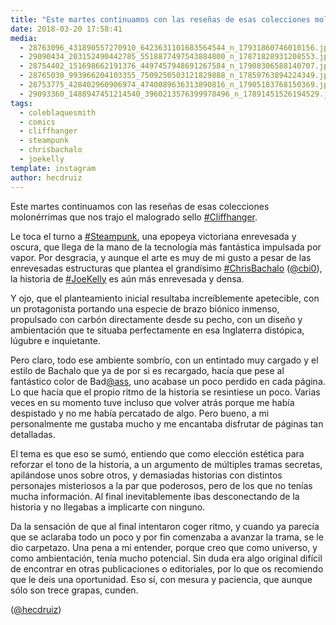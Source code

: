 ```yaml
---
title: "Este martes continuamos con las reseñas de esas colecciones molonérrimas que nos trajo el malogrado sello #Cliffhanger"
date: 2018-03-20 17:58:41
media: 
  - 28763096_431890557270910_6423631101683564544_n_17931860746010156.jpg
  - 29090434_203152490442785_5518877497543884800_n_17871828931208553.jpg
  - 28754402_151698662191376_4497457948691267584_n_17908306588140707.jpg
  - 28765030_993966204103355_7509250503121829888_n_17859763894224349.jpg
  - 28753775_428402960906974_4740089636313890816_n_17905183768150369.jpg
  - 29093360_1488947451214540_3960213576399978496_n_17891451526194529.jpg
tags: 
  - coleblaquesmith
  - comics
  - cliffhanger
  - steampunk
  - chrisbachalo
  - joekelly
template: instagram
author: hecdruiz
---
```


Este martes continuamos con las reseñas de esas colecciones molonérrimas que nos trajo el malogrado sello [#Cliffhanger](/tags/cliffhanger).


Le toca el turno a [#Steampunk](/tags/steampunk), una epopeya victoriana enrevesada y oscura, que llega de la mano de la tecnología más fantástica impulsada por vapor. Por desgracia, y aunque el arte es muy de mi gusto a pesar de las enrevesadas estructuras que plantea el grandísimo [#ChrisBachalo](/tags/chrisbachalo) ([@cbi0](https://instagram.com/cbi0)), la historia de [#JoeKelly](/tags/joekelly) es aún más enrevesada y densa.


Y ojo, que el planteamiento inicial resultaba increíblemente apetecible, con un protagonista portando una especie de brazo biónico inmenso, propulsado con carbón directamente desde su pecho, con un diseño y ambientación que te situaba perfectamente en esa Inglaterra distópica, lúgubre e inquietante.


Pero claro, todo ese ambiente sombrío, con un entintado muy cargado y el estilo de Bachalo que ya de por si es recargado, hacía que pese al fantástico color de Bad[@ass](https://instagram.com/ass), uno acabase un poco perdido en cada página. Lo que hacía que el propio ritmo de la historia se resintiese un poco. Varias veces en su momento tuve incluso que volver atrás porque me había despistado y no me había percatado de algo. Pero bueno, a mi personalmente me gustaba mucho y me encantaba disfrutar de páginas tan detalladas.


El tema es que eso se sumó, entiendo que como elección estética para reforzar el tono de la historia, a un argumento de múltiples tramas secretas, apilándose unos sobre otros, y demasiadas historias con distintos personajes misteriosos a la par que poderosos, pero de los que no tenías mucha información. Al final inevitablemente ibas desconectando de la historia y no llegabas a implicarte con ninguno.


Da la sensación de que al final intentaron coger ritmo, y cuando ya parecía que se aclaraba todo un poco y por fin comenzaba a avanzar la trama, se le dio carpetazo. Una pena a mi entender, porque creo que como universo, y como ambientación, tenía mucho potencial. Sin duda era algo original difícil de encontrar en otras publicaciones o editoriales, por lo que os recomiendo que le deis una oportunidad. Eso sí, con mesura y paciencia, que aunque sólo son trece grapas, cunden.


([@hecdruiz](https://instagram.com/hecdruiz))



